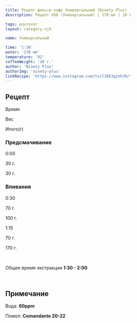 ```yaml
---
title: Рецепт фильтр кофе Универсальный (Ninety Plus)
description: Рецепт V60 (Универсальный) | 170 мл | 10 г

tags: pourover
layout: category.njk

name: Универсальный

time: '1:30'
water: '170 мл'
temperature: '92'
coffeeWeight: '10 г.'
author: 'Ninety Plus'
authorImg: 'ninety-plus'
linkRecipe: 'https://www.instagram.com/tv/CJ6E3gznh39/'
---
```


## Рецепт


<div class="time-line">

Время

Вес

Итого(г)

</div>

### Предсмачивание

<div class="time-line">

0:00

30 г.

30 г.

</div>


### Вливания

<div class="time-line">

0:30

70 г.

100 г.

</div>

<div class="time-line">

1:15

70 г.

170 г.

</div>
<br>

Общее время экстракции __1:30 - 2:00__

<br>
<div class="info-warm">

## Примечание

Вода: __60ppm__

Помол: __Сomandante 20-22__
</div>


